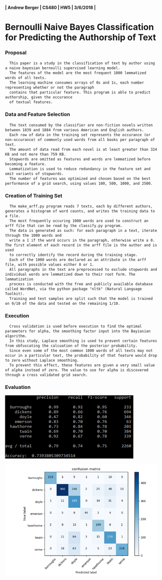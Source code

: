 __| Andrew Berger | CS480 | HW5 | 3/6/2018 |__

# Bernoulli Naive Bayes Classification for Predicting the Authorship of Text

### Proposal

      This paper is a study in the classification of text by author using a naive bayesian bernoulli supervised learning model.
      The features of the model are the most frequent 1000 lemmatized words of all texts.
      The learning machine consumes arrays of 0s and 1s, each number representing whether or not the paragraph
      contains that particular feature. This program is able to predict authorship, given the occurance
      of textual features.

### Data and Feature Selection

      The text consumed by the classifier are non-fiction novels written between 1839 and 1884 from various American and English authors.
      Each row of data in the training set represents the occurance (or non-occurance) of commonly used words from all books per paragraph of text.
      The amount of data read from each novel is at least greater than 324 KB and not more than 759 KB.
      Stopwords are omitted as features and words are lemmatized before becoming a feature. 
      Lemmatization is used to reduce redundancy in the feature set and omit variants of stopwords.
      The number of features was optimized and chosen based on the best performance of a grid search, using values 100, 500, 1000, and 2500.

### Creation of Training Set

      The make_arff.py program reads 7 texts, each by different authors, generates a histogram of word counts, and writes the training data to a file.
      The most frequently occuring 1000 words are used to construct an arff file that can be read by the classify.py program.
      The data is generated as such: for each paragraph in a text, iterate through the 1000 words and
      write a 1 if the word occurs in the paragraph, otherwise write a 0. The first element of each record in the arff file is the author and is used
      to correctly identify the record during the training stage.
      Each of the 1000 words are declared as an attribute in the arff file, with possible values either 0 or 1.
      All paragraphs in the text are preprocessed to exclude stopwords and individual words are lemmatized down to their root form. The lemmatization
      process is conducted with the free and publicly available database called WordNet, via the python package "nltk" (Natural Language Toolkit).
      Training and test samples are split such that the model is trained on 9/10 of the data and tested on the remaining 1/10. 

### Execution

      Cross validation is used before execution to find the optimal parameters for alpha, the smoothing factor input into the Bayiasian algorithm. 
      In this study, Laplace smoothing is used to prevent certain features from obfuscating the calcuation of the posterior probability.
      Since even some of the most common 1000 words of all texts may not occur in a particular text, the probability of that feature would drop to zero without Laplace smoothing. 
      To prevent this effect, these features are given a very small value of alpha instead of zero. The value to use for alpha is discovered through a cross validated grid search.

### Evaluation


![Classification Report](data/results.png)

![Confusion Matrix](data/confusion.png)

